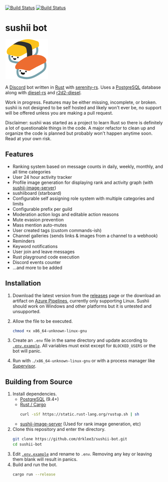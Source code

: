 [![Build Status](https://travis-ci.org/drklee3/sushii-bot.svg?branch=master)](https://travis-ci.org/drklee3/sushii-bot)
[![Build Status](https://dev.azure.com/dlee3/dlee3/_apis/build/status/drklee3.sushii-bot)](https://dev.azure.com/dlee3/dlee3/_build/latest?definitionId=1)

# sushii bot

![sushii](assets/sushii.png)

A [Discord](https://discordapp.com) bot written in [Rust](https://www.rust-lang.org/) with [serenity-rs](https://github.com/zeyla/serenity).  Uses a [PostgreSQL](https://www.postgresql.org) database along with [diesel-rs](https://github.com/diesel-rs/diesel) and [r2d2-diesel](https://github.com/diesel-rs/r2d2-diesel).

Work in progress.  Features may be either missing, incomplete, or broken.  sushii is not designed to be self hosted and likely won't ever be, no support will be offered unless you are making a pull request.

Disclaimer: sushii was started as a project to learn Rust so there is definitely a lot of questionable things in the code.  A major refactor to clean up and organize the code is planned but probably won't happen anytime soon.  Read at your own risk.

## Features

* Ranking system based on message counts in daily, weekly, monthly, and all time categories
* User 24 hour activity tracker
* Profile image generation for displaying rank and activity graph (with [sushii-image-server](https://github.com/drklee3/sushii-image-server))
* sushiiboard (starboard)
* Configurable self assigning role system with multiple categories and limits
* Configurable prefix per guild
* Moderation action logs and editable action reasons
* Mute evasion prevention
* Mass mention auto-mutes
* User created tags (custom commands-ish)
* Channel galleries (sends links & images from a channel to a webhook)
* Reminders
* Keyword notifications
* User join and leave messages
* Rust playground code execution
* Discord events counter
* ...and more to be added

## Installation

1. Download the latest version from the [releases](releases) page or the download an artifact on [Azure Pipelines](https://dev.azure.com/dlee3/dlee3/dlee3%20Team/_build?definitionId=1&_a=summary), currently only supporting Linux. Sushii should work on Windows and other platforms but it is untested and unsupported.
2. Allow the file to be executed.
    ```bash
    chmod +x x86_64-unknown-linux-gnu
    ```
3. Create an `.env` file in the same directory and update according to [`.env.example`](.env.example).  All variables must exist except for `BLOCKED_USERS` or the bot will panic.

4. Run with `./x86_64-unknown-linux-gnu` or with a process manager like [Supervisor](http://supervisord.org).

## Building from Source

1. Install dependencies.
    * [PostgreSQL](https://www.postgresql.org) (9.4+)
    * [Rust / Cargo](http://doc.crates.io)
        ```bash
        curl -sSf https://static.rust-lang.org/rustup.sh | sh
        ```
    * [sushii-image-server](https://github.com/drklee3/sushii-image-server) (Used for rank image generation, etc)
2. Clone this repository and enter the directory.
    ```bash
    git clone https://github.com/drklee3/sushii-bot.git
    cd sushii-bot
    ```
3. Edit [`.env.example`](.env.example) and rename to `.env`.  Removing any key or leaving them blank will result in panics.
4. Build and run the bot.
    ```bash
    cargo run --release
    ```
